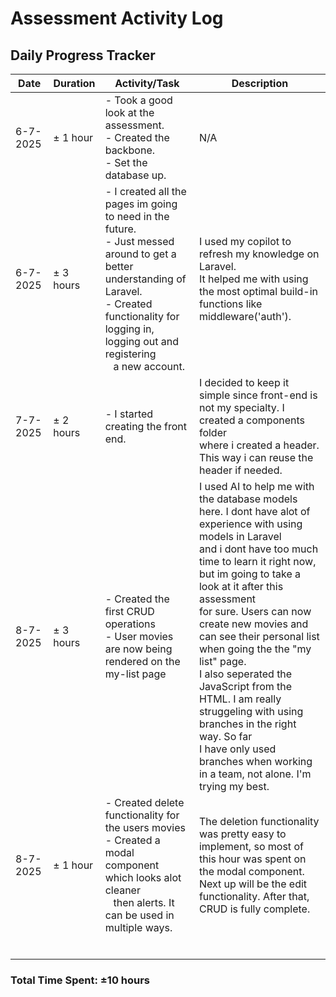 # Assessment Activity Log

## Daily Progress Tracker

| Date     | Duration   | Activity/Task                                                                                                                                                                                                                    | Description                                                                                                                                                                                                                                                                                                                                                                                                                                                                                                                                                        |
| -------- | ---------- | -------------------------------------------------------------------------------------------------------------------------------------------------------------------------------------------------------------------------------- | ------------------------------------------------------------------------------------------------------------------------------------------------------------------------------------------------------------------------------------------------------------------------------------------------------------------------------------------------------------------------------------------------------------------------------------------------------------------------------------------------------------------------------------------------------------------ |
| 6-7-2025 | ± 1 hour  | - Took a good look at the assessment.<br />- Created the backbone.<br />- Set the database up.                                                                                                                                   | N/A                                                                                                                                                                                                                                                                                                                                                                                                                                                                                                                                                                |
| 6-7-2025 | ± 3 hours | - I created all the pages im going to need in the future.<br />- Just messed around to get a better understanding of Laravel.<br />- Created functionality for logging in, logging out and registering <br />   a new account. | I used my copilot to refresh my knowledge on Laravel.<br />It helped me with using the most optimal build-in functions like middleware('auth').                                                                                                                                                                                                                                                                                                                                                                                                                    |
| 7-7-2025 | ± 2 hours | - I started creating the front end.                                                                                                                                                                                              | I decided to keep it simple since front-end is not my specialty. I created a components folder<br />where i created a header. This way i can reuse the header if needed.                                                                                                                                                                                                                                                                                                                                                                                          |
| 8-7-2025 | ± 3 hours | - Created the first CRUD operations<br />- User movies are now being rendered on the my-list page                                                                                                                                | I used AI to help me with the database models here. I dont have alot of experience with using models in Laravel<br />and i dont have too much time to learn it right now, but im going to take a look at it after this assessment<br />for sure. Users can now create new movies and can see their personal list when going the the "my list" page.<br />I also seperated the JavaScript from the HTML. I am really struggeling with using branches in the right way. So far<br />I have only used branches when working in a team, not alone. I'm trying my best. |
| 8-7-2025 | ± 1 hour  | - Created delete functionality for the users movies<br />- Created a modal component which looks alot cleaner<br />   then alerts. It can be used in multiple ways.                                                            | The deletion functionality was pretty easy to implement, so most of this hour was spent on the modal component.<br />Next up will be the edit functionality. After that, CRUD is fully complete.                                                                                                                                                                                                                                                                                                                                                                   |
|          |            |                                                                                                                                                                                                                                  |                                                                                                                                                                                                                                                                                                                                                                                                                                                                                                                                                                    |
|          |            |                                                                                                                                                                                                                                  |                                                                                                                                                                                                                                                                                                                                                                                                                                                                                                                                                                    |
|          |            |                                                                                                                                                                                                                                  |                                                                                                                                                                                                                                                                                                                                                                                                                                                                                                                                                                    |
|          |            |                                                                                                                                                                                                                                  |                                                                                                                                                                                                                                                                                                                                                                                                                                                                                                                                                                    |
|          |            |                                                                                                                                                                                                                                  |                                                                                                                                                                                                                                                                                                                                                                                                                                                                                                                                                                    |
|          |            |                                                                                                                                                                                                                                  |                                                                                                                                                                                                                                                                                                                                                                                                                                                                                                                                                                    |

### Total Time Spent: ±10 hours
